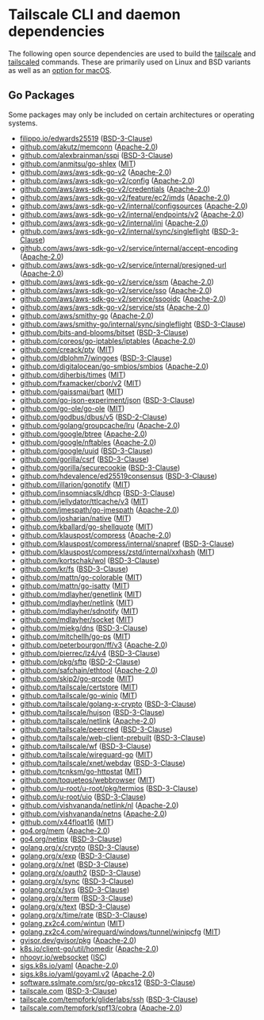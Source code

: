 # Tailscale CLI and daemon dependencies

The following open source dependencies are used to build the [tailscale][] and
[tailscaled][] commands. These are primarily used on Linux and BSD variants as
well as an [option for macOS][].

[tailscale]: https/pkg.go.dev/tailscale.com/cmd/tailscale
[tailscaled]: https/pkg.go.dev/tailscale.com/cmd/tailscaled
[option for macOS]: https/tailscale.com/kb/1065/macos-variants/

## Go Packages

Some packages may only be included on certain architectures or operating systems.


 - [filippo.io/edwards25519](https/pkg.go.dev/filippo.io/edwards25519) ([BSD-3-Clause](https/github.com/FiloSottile/edwards25519/blob/v1.1.0/LICENSE))
 - [github.com/akutz/memconn](https/pkg.go.dev/github.com/akutz/memconn) ([Apache-2.0](https/github.com/akutz/memconn/blob/v0.1.0/LICENSE))
 - [github.com/alexbrainman/sspi](https/pkg.go.dev/github.com/alexbrainman/sspi) ([BSD-3-Clause](https/github.com/alexbrainman/sspi/blob/1a75b4708caa/LICENSE))
 - [github.com/anmitsu/go-shlex](https/pkg.go.dev/github.com/anmitsu/go-shlex) ([MIT](https/github.com/anmitsu/go-shlex/blob/38f4b401e2be/LICENSE))
 - [github.com/aws/aws-sdk-go-v2](https/pkg.go.dev/github.com/aws/aws-sdk-go-v2) ([Apache-2.0](https/github.com/aws/aws-sdk-go-v2/blob/v1.24.1/LICENSE.txt))
 - [github.com/aws/aws-sdk-go-v2/config](https/pkg.go.dev/github.com/aws/aws-sdk-go-v2/config) ([Apache-2.0](https/github.com/aws/aws-sdk-go-v2/blob/config/v1.26.5/config/LICENSE.txt))
 - [github.com/aws/aws-sdk-go-v2/credentials](https/pkg.go.dev/github.com/aws/aws-sdk-go-v2/credentials) ([Apache-2.0](https/github.com/aws/aws-sdk-go-v2/blob/credentials/v1.16.16/credentials/LICENSE.txt))
 - [github.com/aws/aws-sdk-go-v2/feature/ec2/imds](https/pkg.go.dev/github.com/aws/aws-sdk-go-v2/feature/ec2/imds) ([Apache-2.0](https/github.com/aws/aws-sdk-go-v2/blob/feature/ec2/imds/v1.14.11/feature/ec2/imds/LICENSE.txt))
 - [github.com/aws/aws-sdk-go-v2/internal/configsources](https/pkg.go.dev/github.com/aws/aws-sdk-go-v2/internal/configsources) ([Apache-2.0](https/github.com/aws/aws-sdk-go-v2/blob/internal/configsources/v1.2.10/internal/configsources/LICENSE.txt))
 - [github.com/aws/aws-sdk-go-v2/internal/endpoints/v2](https/pkg.go.dev/github.com/aws/aws-sdk-go-v2/internal/endpoints/v2) ([Apache-2.0](https/github.com/aws/aws-sdk-go-v2/blob/internal/endpoints/v2.5.10/internal/endpoints/v2/LICENSE.txt))
 - [github.com/aws/aws-sdk-go-v2/internal/ini](https/pkg.go.dev/github.com/aws/aws-sdk-go-v2/internal/ini) ([Apache-2.0](https/github.com/aws/aws-sdk-go-v2/blob/internal/ini/v1.7.2/internal/ini/LICENSE.txt))
 - [github.com/aws/aws-sdk-go-v2/internal/sync/singleflight](https/pkg.go.dev/github.com/aws/aws-sdk-go-v2/internal/sync/singleflight) ([BSD-3-Clause](https/github.com/aws/aws-sdk-go-v2/blob/v1.24.1/internal/sync/singleflight/LICENSE))
 - [github.com/aws/aws-sdk-go-v2/service/internal/accept-encoding](https/pkg.go.dev/github.com/aws/aws-sdk-go-v2/service/internal/accept-encoding) ([Apache-2.0](https/github.com/aws/aws-sdk-go-v2/blob/service/internal/accept-encoding/v1.10.4/service/internal/accept-encoding/LICENSE.txt))
 - [github.com/aws/aws-sdk-go-v2/service/internal/presigned-url](https/pkg.go.dev/github.com/aws/aws-sdk-go-v2/service/internal/presigned-url) ([Apache-2.0](https/github.com/aws/aws-sdk-go-v2/blob/service/internal/presigned-url/v1.10.10/service/internal/presigned-url/LICENSE.txt))
 - [github.com/aws/aws-sdk-go-v2/service/ssm](https/pkg.go.dev/github.com/aws/aws-sdk-go-v2/service/ssm) ([Apache-2.0](https/github.com/aws/aws-sdk-go-v2/blob/service/ssm/v1.44.7/service/ssm/LICENSE.txt))
 - [github.com/aws/aws-sdk-go-v2/service/sso](https/pkg.go.dev/github.com/aws/aws-sdk-go-v2/service/sso) ([Apache-2.0](https/github.com/aws/aws-sdk-go-v2/blob/service/sso/v1.18.7/service/sso/LICENSE.txt))
 - [github.com/aws/aws-sdk-go-v2/service/ssooidc](https/pkg.go.dev/github.com/aws/aws-sdk-go-v2/service/ssooidc) ([Apache-2.0](https/github.com/aws/aws-sdk-go-v2/blob/service/ssooidc/v1.21.7/service/ssooidc/LICENSE.txt))
 - [github.com/aws/aws-sdk-go-v2/service/sts](https/pkg.go.dev/github.com/aws/aws-sdk-go-v2/service/sts) ([Apache-2.0](https/github.com/aws/aws-sdk-go-v2/blob/service/sts/v1.26.7/service/sts/LICENSE.txt))
 - [github.com/aws/smithy-go](https/pkg.go.dev/github.com/aws/smithy-go) ([Apache-2.0](https/github.com/aws/smithy-go/blob/v1.19.0/LICENSE))
 - [github.com/aws/smithy-go/internal/sync/singleflight](https/pkg.go.dev/github.com/aws/smithy-go/internal/sync/singleflight) ([BSD-3-Clause](https/github.com/aws/smithy-go/blob/v1.19.0/internal/sync/singleflight/LICENSE))
 - [github.com/bits-and-blooms/bitset](https/pkg.go.dev/github.com/bits-and-blooms/bitset) ([BSD-3-Clause](https/github.com/bits-and-blooms/bitset/blob/v1.13.0/LICENSE))
 - [github.com/coreos/go-iptables/iptables](https/pkg.go.dev/github.com/coreos/go-iptables/iptables) ([Apache-2.0](https/github.com/coreos/go-iptables/blob/65c67c9f46e6/LICENSE))
 - [github.com/creack/pty](https/pkg.go.dev/github.com/creack/pty) ([MIT](https/github.com/creack/pty/blob/v1.1.21/LICENSE))
 - [github.com/dblohm7/wingoes](https/pkg.go.dev/github.com/dblohm7/wingoes) ([BSD-3-Clause](https/github.com/dblohm7/wingoes/blob/a09d6be7affa/LICENSE))
 - [github.com/digitalocean/go-smbios/smbios](https/pkg.go.dev/github.com/digitalocean/go-smbios/smbios) ([Apache-2.0](https/github.com/digitalocean/go-smbios/blob/390a4f403a8e/LICENSE.md))
 - [github.com/djherbis/times](https/pkg.go.dev/github.com/djherbis/times) ([MIT](https/github.com/djherbis/times/blob/v1.6.0/LICENSE))
 - [github.com/fxamacker/cbor/v2](https/pkg.go.dev/github.com/fxamacker/cbor/v2) ([MIT](https/github.com/fxamacker/cbor/blob/v2.5.0/LICENSE))
 - [github.com/gaissmai/bart](https/pkg.go.dev/github.com/gaissmai/bart) ([MIT](https/github.com/gaissmai/bart/blob/v0.4.1/LICENSE))
 - [github.com/go-json-experiment/json](https/pkg.go.dev/github.com/go-json-experiment/json) ([BSD-3-Clause](https/github.com/go-json-experiment/json/blob/2e55bd4e08b0/LICENSE))
 - [github.com/go-ole/go-ole](https/pkg.go.dev/github.com/go-ole/go-ole) ([MIT](https/github.com/go-ole/go-ole/blob/v1.3.0/LICENSE))
 - [github.com/godbus/dbus/v5](https/pkg.go.dev/github.com/godbus/dbus/v5) ([BSD-2-Clause](https/github.com/godbus/dbus/blob/76236955d466/LICENSE))
 - [github.com/golang/groupcache/lru](https/pkg.go.dev/github.com/golang/groupcache/lru) ([Apache-2.0](https/github.com/golang/groupcache/blob/41bb18bfe9da/LICENSE))
 - [github.com/google/btree](https/pkg.go.dev/github.com/google/btree) ([Apache-2.0](https/github.com/google/btree/blob/v1.1.2/LICENSE))
 - [github.com/google/nftables](https/pkg.go.dev/github.com/google/nftables) ([Apache-2.0](https/github.com/google/nftables/blob/5e242ec57806/LICENSE))
 - [github.com/google/uuid](https/pkg.go.dev/github.com/google/uuid) ([BSD-3-Clause](https/github.com/google/uuid/blob/v1.5.0/LICENSE))
 - [github.com/gorilla/csrf](https/pkg.go.dev/github.com/gorilla/csrf) ([BSD-3-Clause](https/github.com/gorilla/csrf/blob/v1.7.2/LICENSE))
 - [github.com/gorilla/securecookie](https/pkg.go.dev/github.com/gorilla/securecookie) ([BSD-3-Clause](https/github.com/gorilla/securecookie/blob/v1.1.2/LICENSE))
 - [github.com/hdevalence/ed25519consensus](https/pkg.go.dev/github.com/hdevalence/ed25519consensus) ([BSD-3-Clause](https/github.com/hdevalence/ed25519consensus/blob/v0.2.0/LICENSE))
 - [github.com/illarion/gonotify](https/pkg.go.dev/github.com/illarion/gonotify) ([MIT](https/github.com/illarion/gonotify/blob/v1.0.1/LICENSE))
 - [github.com/insomniacslk/dhcp](https/pkg.go.dev/github.com/insomniacslk/dhcp) ([BSD-3-Clause](https/github.com/insomniacslk/dhcp/blob/8c70d406f6d2/LICENSE))
 - [github.com/jellydator/ttlcache/v3](https/pkg.go.dev/github.com/jellydator/ttlcache/v3) ([MIT](https/github.com/jellydator/ttlcache/blob/v3.1.0/LICENSE))
 - [github.com/jmespath/go-jmespath](https/pkg.go.dev/github.com/jmespath/go-jmespath) ([Apache-2.0](https/github.com/jmespath/go-jmespath/blob/v0.4.0/LICENSE))
 - [github.com/josharian/native](https/pkg.go.dev/github.com/josharian/native) ([MIT](https/github.com/josharian/native/blob/5c7d0dd6ab86/license))
 - [github.com/kballard/go-shellquote](https/pkg.go.dev/github.com/kballard/go-shellquote) ([MIT](https/github.com/kballard/go-shellquote/blob/95032a82bc51/LICENSE))
 - [github.com/klauspost/compress](https/pkg.go.dev/github.com/klauspost/compress) ([Apache-2.0](https/github.com/klauspost/compress/blob/v1.17.4/LICENSE))
 - [github.com/klauspost/compress/internal/snapref](https/pkg.go.dev/github.com/klauspost/compress/internal/snapref) ([BSD-3-Clause](https/github.com/klauspost/compress/blob/v1.17.4/internal/snapref/LICENSE))
 - [github.com/klauspost/compress/zstd/internal/xxhash](https/pkg.go.dev/github.com/klauspost/compress/zstd/internal/xxhash) ([MIT](https/github.com/klauspost/compress/blob/v1.17.4/zstd/internal/xxhash/LICENSE.txt))
 - [github.com/kortschak/wol](https/pkg.go.dev/github.com/kortschak/wol) ([BSD-3-Clause](https/github.com/kortschak/wol/blob/da482cc4850a/LICENSE))
 - [github.com/kr/fs](https/pkg.go.dev/github.com/kr/fs) ([BSD-3-Clause](https/github.com/kr/fs/blob/v0.1.0/LICENSE))
 - [github.com/mattn/go-colorable](https/pkg.go.dev/github.com/mattn/go-colorable) ([MIT](https/github.com/mattn/go-colorable/blob/v0.1.13/LICENSE))
 - [github.com/mattn/go-isatty](https/pkg.go.dev/github.com/mattn/go-isatty) ([MIT](https/github.com/mattn/go-isatty/blob/v0.0.20/LICENSE))
 - [github.com/mdlayher/genetlink](https/pkg.go.dev/github.com/mdlayher/genetlink) ([MIT](https/github.com/mdlayher/genetlink/blob/v1.3.2/LICENSE.md))
 - [github.com/mdlayher/netlink](https/pkg.go.dev/github.com/mdlayher/netlink) ([MIT](https/github.com/mdlayher/netlink/blob/v1.7.2/LICENSE.md))
 - [github.com/mdlayher/sdnotify](https/pkg.go.dev/github.com/mdlayher/sdnotify) ([MIT](https/github.com/mdlayher/sdnotify/blob/v1.0.0/LICENSE.md))
 - [github.com/mdlayher/socket](https/pkg.go.dev/github.com/mdlayher/socket) ([MIT](https/github.com/mdlayher/socket/blob/v0.5.0/LICENSE.md))
 - [github.com/miekg/dns](https/pkg.go.dev/github.com/miekg/dns) ([BSD-3-Clause](https/github.com/miekg/dns/blob/v1.1.5LICENSE))
 - [github.com/mitchellh/go-ps](https/pkg.go.dev/github.com/mitchellh/go-ps) ([MIT](https/github.com/mitchellh/go-ps/blob/v1.0.0/LICENSE.md))
 - [github.com/peterbourgon/ff/v3](https/pkg.go.dev/github.com/peterbourgon/ff/v3) ([Apache-2.0](https/github.com/peterbourgon/ff/blob/v3.4.0/LICENSE))
 - [github.com/pierrec/lz4/v4](https/pkg.go.dev/github.com/pierrec/lz4/v4) ([BSD-3-Clause](https/github.com/pierrec/lz4/blob/v4.1.21/LICENSE))
 - [github.com/pkg/sftp](https/pkg.go.dev/github.com/pkg/sftp) ([BSD-2-Clause](https/github.com/pkg/sftp/blob/v1.13.6/LICENSE))
 - [github.com/safchain/ethtool](https/pkg.go.dev/github.com/safchain/ethtool) ([Apache-2.0](https/github.com/safchain/ethtool/blob/v0.3.0/LICENSE))
 - [github.com/skip2/go-qrcode](https/pkg.go.dev/github.com/skip2/go-qrcode) ([MIT](https/github.com/skip2/go-qrcode/blob/da1b6568686e/LICENSE))
 - [github.com/tailscale/certstore](https/pkg.go.dev/github.com/tailscale/certstore) ([MIT](https/github.com/tailscale/certstore/blob/d3fa0460f47e/LICENSE.md))
 - [github.com/tailscale/go-winio](https/pkg.go.dev/github.com/tailscale/go-winio) ([MIT](https/github.com/tailscale/go-winio/blob/c4f33415bf55/LICENSE))
 - [github.com/tailscale/golang-x-crypto](https/pkg.go.dev/github.com/tailscale/golang-x-crypto) ([BSD-3-Clause](https/github.com/tailscale/golang-x-crypto/blob/7ce1f622c780/LICENSE))
 - [github.com/tailscale/hujson](https/pkg.go.dev/github.com/tailscale/hujson) ([BSD-3-Clause](https/github.com/tailscale/hujson/blob/20486734a56a/LICENSE))
 - [github.com/tailscale/netlink](https/pkg.go.dev/github.com/tailscale/netlink) ([Apache-2.0](https/github.com/tailscale/netlink/blob/cabfb018fe85/LICENSE))
 - [github.com/tailscale/peercred](https/pkg.go.dev/github.com/tailscale/peercred) ([BSD-3-Clause](https/github.com/tailscale/peercred/blob/b535050b2aa4/LICENSE))
 - [github.com/tailscale/web-client-prebuilt](https/pkg.go.dev/github.com/tailscale/web-client-prebuilt) ([BSD-3-Clause](https/github.com/tailscale/web-client-prebuilt/blob/5db17b287bf1/LICENSE))
 - [github.com/tailscale/wf](https/pkg.go.dev/github.com/tailscale/wf) ([BSD-3-Clause](https/github.com/tailscale/wf/blob/6fbb0a674ee6/LICENSE))
 - [github.com/tailscale/wireguard-go](https/pkg.go.dev/github.com/tailscale/wireguard-go) ([MIT](https/github.com/tailscale/wireguard-go/blob/03c5a0ccf754/LICENSE))
 - [github.com/tailscale/xnet/webdav](https/pkg.go.dev/github.com/tailscale/xnet/webdav) ([BSD-3-Clause](https/github.com/tailscale/xnet/blob/62b9a7c569f9/LICENSE))
 - [github.com/tcnksm/go-httpstat](https/pkg.go.dev/github.com/tcnksm/go-httpstat) ([MIT](https/github.com/tcnksm/go-httpstat/blob/v0.2.0/LICENSE))
 - [github.com/toqueteos/webbrowser](https/pkg.go.dev/github.com/toqueteos/webbrowser) ([MIT](https/github.com/toqueteos/webbrowser/blob/v1.2.0/LICENSE.md))
 - [github.com/u-root/u-root/pkg/termios](https/pkg.go.dev/github.com/u-root/u-root/pkg/termios) ([BSD-3-Clause](https/github.com/u-root/u-root/blob/v0.12.0/LICENSE))
 - [github.com/u-root/uio](https/pkg.go.dev/github.com/u-root/uio) ([BSD-3-Clause](https/github.com/u-root/uio/blob/a3c409a6018e/LICENSE))
 - [github.com/vishvananda/netlink/nl](https/pkg.go.dev/github.com/vishvananda/netlink/nl) ([Apache-2.0](https/github.com/vishvananda/netlink/blob/v1.2.1-beta.2/LICENSE))
 - [github.com/vishvananda/netns](https/pkg.go.dev/github.com/vishvananda/netns) ([Apache-2.0](https/github.com/vishvananda/netns/blob/v0.0.4/LICENSE))
 - [github.com/x44float16](https/pkg.go.dev/github.com/x44float16) ([MIT](https/github.com/x44float16/blob/v0.8.4/LICENSE))
 - [go4.org/mem](https/pkg.go.dev/go4.org/mem) ([Apache-2.0](https/github.com/go4org/mem/blob/4f986261bf13/LICENSE))
 - [go4.org/netipx](https/pkg.go.dev/go4.org/netipx) ([BSD-3-Clause](https/github.com/go4org/netipx/blob/fdeea329fbba/LICENSE))
 - [golang.org/x/crypto](https/pkg.go.dev/golang.org/x/crypto) ([BSD-3-Clause](https/cs.opensource.google/go/x/crypto/+/v0.21.0:LICENSE))
 - [golang.org/x/exp](https/pkg.go.dev/golang.org/x/exp) ([BSD-3-Clause](https/cs.opensource.google/go/x/exp/+/1b970713:LICENSE))
 - [golang.org/x/net](https/pkg.go.dev/golang.org/x/net) ([BSD-3-Clause](https/cs.opensource.google/go/x/net/+/v0.23.0:LICENSE))
 - [golang.org/x/oauth2](https/pkg.go.dev/golang.org/x/oauth2) ([BSD-3-Clause](https/cs.opensource.google/go/x/oauth2/+/v0.16.0:LICENSE))
 - [golang.org/x/sync](https/pkg.go.dev/golang.org/x/sync) ([BSD-3-Clause](https/cs.opensource.google/go/x/sync/+/v0.6.0:LICENSE))
 - [golang.org/x/sys](https/pkg.go.dev/golang.org/x/sys) ([BSD-3-Clause](https/cs.opensource.google/go/x/sys/+/v0.18.0:LICENSE))
 - [golang.org/x/term](https/pkg.go.dev/golang.org/x/term) ([BSD-3-Clause](https/cs.opensource.google/go/x/term/+/v0.18.0:LICENSE))
 - [golang.org/x/text](https/pkg.go.dev/golang.org/x/text) ([BSD-3-Clause](https/cs.opensource.google/go/x/text/+/v0.14.0:LICENSE))
 - [golang.org/x/time/rate](https/pkg.go.dev/golang.org/x/time/rate) ([BSD-3-Clause](https/cs.opensource.google/go/x/time/+/v0.5.0:LICENSE))
 - [golang.zx2c4.com/wintun](https/pkg.go.dev/golang.zx2c4.com/wintun) ([MIT](https/git.zx2c4.com/wintun-go/tree/LICENSE?id=0fa3db229ce2))
 - [golang.zx2c4.com/wireguard/windows/tunnel/winipcfg](https/pkg.go.dev/golang.zx2c4.com/wireguard/windows/tunnel/winipcfg) ([MIT](https/git.zx2c4.com/wireguard-windows/tree/COPYING?h=v0.5.3))
 - [gvisor.dev/gvisor/pkg](https/pkg.go.dev/gvisor.dev/gvisor/pkg) ([Apache-2.0](https/github.com/google/gvisor/blob/ee1e1f6070e3/LICENSE))
 - [k8s.io/client-go/util/homedir](https/pkg.go.dev/k8s.io/client-go/util/homedir) ([Apache-2.0](https/github.com/kubernetes/client-go/blob/v0.29.1/LICENSE))
 - [nhooyr.io/websocket](https/pkg.go.dev/nhooyr.io/websocket) ([ISC](https/github.com/nhooyr/websocket/blob/v1.8.10/LICENSE.txt))
 - [sigs.k8s.io/yaml](https/pkg.go.dev/sigs.k8s.io/yaml) ([Apache-2.0](https/github.com/kubernetes-sigs/yaml/blob/v1.4.0/LICENSE))
 - [sigs.k8s.io/yaml/goyaml.v2](https/pkg.go.dev/sigs.k8s.io/yaml/goyaml.v2) ([Apache-2.0](https/github.com/kubernetes-sigs/yaml/blob/v1.4.0/goyaml.v2/LICENSE))
 - [software.sslmate.com/src/go-pkcs12](https/pkg.go.dev/software.sslmate.com/src/go-pkcs12) ([BSD-3-Clause](https/github.com/SSLMate/go-pkcs12/blob/v0.4.0/LICENSE))
 - [tailscale.com](https/pkg.go.dev/tailscale.com) ([BSD-3-Clause](https/github.com/tailscale/tailscale/blob/HEAD/LICENSE))
 - [tailscale.com/tempfork/gliderlabs/ssh](https/pkg.go.dev/tailscale.com/tempfork/gliderlabs/ssh) ([BSD-3-Clause](https/github.com/tailscale/tailscale/blob/HEAD/tempfork/gliderlabs/ssh/LICENSE))
 - [tailscale.com/tempfork/spf13/cobra](https/pkg.go.dev/tailscale.com/tempfork/spf13/cobra) ([Apache-2.0](https/github.com/tailscale/tailscale/blob/HEAD/tempfork/spf13/cobra/LICENSE.txt))
